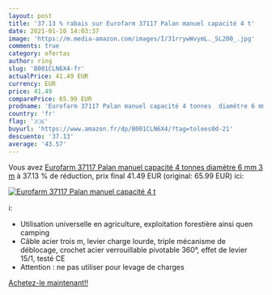 ```yaml
---
layout: post
title: '37.13 % rabais sur Eurofarm 37117 Palan manuel capacité 4 t'
date: 2021-01-10 14:03:37
image: 'https://m.media-amazon.com/images/I/31rrywWvymL._SL200_.jpg'
comments: true
category: ofertas
author: ring
slug: 'B001CLN6X4-fr'
actualPrice: 41.49 EUR
currency: EUR
price: 41.49
comparePrice: 65.99 EUR
prodname: 'Eurofarm 37117 Palan manuel capacité 4 tonnes  diamètre 6 mm 3 m'
country: 'fr'
flag: '🇫🇷'
buyurl: 'https://www.amazon.fr/dp/B001CLN6X4/?tag=tolees0d-21'
descuento: '37.13'
average: '43.57'
---
```


Vous avez [Eurofarm 37117 Palan manuel capacité 4 tonnes  diamètre 6 mm 3 m](https://www.amazon.fr/dp/B001CLN6X4/?tag=tolees0d-21)  à  37.13 % de réduction, prix final  41.49 EUR (original: 65.99 EUR) ici:

[![Eurofarm 37117 Palan manuel capacité 4 t](https://m.media-amazon.com/images/I/31rrywWvymL._SL200_.jpg)](https://www.amazon.fr/dp/B001CLN6X4/?tag=tolees0d-21)

ℹ️:

- Utilisation universelle en agriculture, exploitation forestière ainsi quen camping
- Câble acier trois m, levier charge lourde, triple mécanisme de déblocage, crochet acier verrouillable pivotable 360°, effet de levier 15/1, testé CE
- Attention : ne pas utiliser pour levage de charges

[Achetez-le maintenant!!](https://www.amazon.fr/dp/B001CLN6X4/?tag=tolees0d-21)
